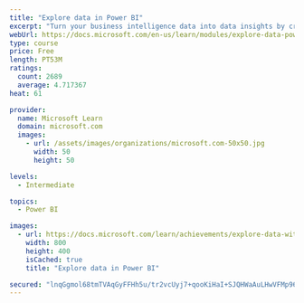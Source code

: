 ```yaml
---
title: "Explore data in Power BI"
excerpt: "Turn your business intelligence data into data insights by creating and configuring Power BI dashboards."
webUrl: https://docs.microsoft.com/en-us/learn/modules/explore-data-power-bi/
type: course
price: Free
length: PT53M
ratings:
  count: 2689
  average: 4.717367
heat: 61

provider:
  name: Microsoft Learn
  domain: microsoft.com
  images:
    - url: /assets/images/organizations/microsoft.com-50x50.jpg
      width: 50
      height: 50

levels:
  - Intermediate

topics:
  - Power BI

images:
  - url: https://docs.microsoft.com/learn/achievements/explore-data-with-power-bi-desktop-social.png
    width: 800
    height: 400
    isCached: true
    title: "Explore data in Power BI"

secured: "lnqGgmol68tmTVAqGyFFHh5u/tr2vcUyj7+qooKiHaI+SJQHWaAuLHwVFMp96QQtdfqXL9XUuzgS57F3YDcYesaZWaztnF+cdkuGqc0ifsGXaUA8hUumflgH0q46lCEdD0q8VURtZRa0I6Bmc546QnZtFfwesPFykebRcNLI6Ng2J3ljhd1NAVYZnQGX/F5KzK0rrkDi7DBUZABhGHwgo1QignglApJ9uIwD0lx1ooEfqvXfRD2Ga7qs2y0snfIp428r4aeDg3f8ye4W9pUhL+BqHNJdQBFr18Ht2dn/xQAttzaKHyEmbg936ZatZVz/jiUTHyYq6gpOUlg615qxr1x13QKVeAZRB9XR56ust7Wdl6C1ejCr5VhGlQZpzVRPiEFgQKc79CJ05uYSIzeiKg==;JpaRLCA/WOIithtYtA1bAw=="
---
```


